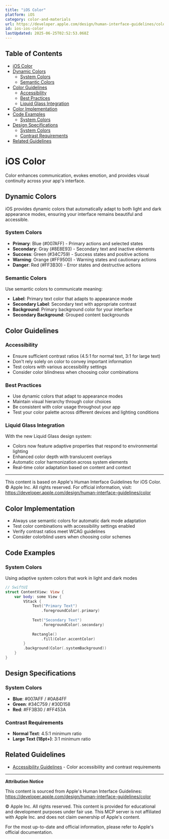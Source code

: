 ```yaml
---
title: "iOS Color"
platform: iOS
category: color-and-materials
url: https://developer.apple.com/design/human-interface-guidelines/color
id: ios-ios-color
lastUpdated: 2025-06-25T02:52:53.068Z
---
```

## Table of Contents

- [iOS Color](#ios-color)
- [Dynamic Colors](#dynamic-colors)
  - [System Colors](#system-colors)
  - [Semantic Colors](#semantic-colors)
- [Color Guidelines](#color-guidelines)
  - [Accessibility](#accessibility)
  - [Best Practices](#best-practices)
  - [Liquid Glass Integration](#liquid-glass-integration)
- [Color Implementation](#color-implementation)
- [Code Examples](#code-examples)
  - [System Colors](#system-colors)
- [Design Specifications](#design-specifications)
  - [System Colors](#system-colors)
  - [Contrast Requirements](#contrast-requirements)
- [Related Guidelines](#related-guidelines)

# iOS Color

Color enhances communication, evokes emotion, and provides visual continuity across your app's interface.

## Dynamic Colors

iOS provides dynamic colors that automatically adapt to both light and dark appearance modes, ensuring your interface remains beautiful and accessible.

### System Colors
- **Primary**: Blue (#007AFF) - Primary actions and selected states
- **Secondary**: Gray (#8E8E93) - Secondary text and inactive elements  
- **Success**: Green (#34C759) - Success states and positive actions
- **Warning**: Orange (#FF9500) - Warning states and cautionary actions
- **Danger**: Red (#FF3B30) - Error states and destructive actions

### Semantic Colors
Use semantic colors to communicate meaning:
- **Label**: Primary text color that adapts to appearance mode
- **Secondary Label**: Secondary text with appropriate contrast
- **Background**: Primary background color for your interface
- **Secondary Background**: Grouped content backgrounds

## Color Guidelines

### Accessibility
- Ensure sufficient contrast ratios (4.5:1 for normal text, 3:1 for large text)
- Don't rely solely on color to convey important information
- Test colors with various accessibility settings
- Consider color blindness when choosing color combinations

### Best Practices
- Use dynamic colors that adapt to appearance modes
- Maintain visual hierarchy through color choices
- Be consistent with color usage throughout your app
- Test your color palette across different devices and lighting conditions

### Liquid Glass Integration
With the new Liquid Glass design system:
- Colors now feature adaptive properties that respond to environmental lighting
- Enhanced color depth with translucent overlays
- Automatic color harmonization across system elements
- Real-time color adaptation based on content and context

---

This content is based on Apple's Human Interface Guidelines for iOS Color.
© Apple Inc. All rights reserved. For official information, visit:
https://developer.apple.com/design/human-interface-guidelines/color

## Color Implementation

- Always use semantic colors for automatic dark mode adaptation
- Test color combinations with accessibility settings enabled
- Verify contrast ratios meet WCAG guidelines
- Consider colorblind users when choosing color schemes


## Code Examples

### System Colors

Using adaptive system colors that work in light and dark modes

```swift
// SwiftUI
struct ContentView: View {
    var body: some View {
        VStack {
            Text("Primary Text")
                .foregroundColor(.primary)
            
            Text("Secondary Text")
                .foregroundColor(.secondary)
            
            Rectangle()
                .fill(Color.accentColor)
        }
        .background(Color(.systemBackground))
    }
}
```



## Design Specifications

### System Colors

- **Blue**: #007AFF / #0A84FF
- **Green**: #34C759 / #30D158
- **Red**: #FF3B30 / #FF453A

### Contrast Requirements

- **Normal Text**: 4.5:1 minimum ratio
- **Large Text (18pt+)**: 3:1 minimum ratio



## Related Guidelines

- [Accessibility Guidelines](https://developer.apple.com/design/human-interface-guidelines/accessibility) - Color accessibility and contrast requirements

---

**Attribution Notice**

This content is sourced from Apple's Human Interface Guidelines: https://developer.apple.com/design/human-interface-guidelines/color

© Apple Inc. All rights reserved. This content is provided for educational and development purposes under fair use. This MCP server is not affiliated with Apple Inc. and does not claim ownership of Apple's content.

For the most up-to-date and official information, please refer to Apple's official documentation.

